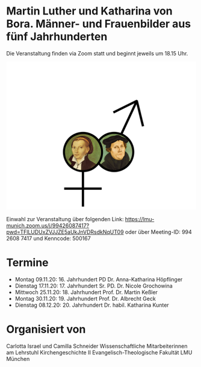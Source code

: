 # Martin Luther und Katharina von Bora. Männer- und Frauenbilder aus fünf Jahrhunderten

Die Veranstaltung finden via Zoom statt und beginnt jeweils um 18.15 Uhr.

![Luther](Luther_und_Katharina.png "Luther und Katharina")

Einwahl zur Veranstaltung über folgenden Link: https://lmu-munich.zoom.us/j/99426087417?pwd=TFlLUDUxZVJJZE5aUkJnVDRsdkNqUT09
oder über Meeting-ID:  994 2608 7417 und Kenncode:    500167


# Termine

- Montag   09.11.20:  16. Jahrhundert   PD Dr. Anna-Katharina Höpflinger
- Dienstag 17.11.20:  17. Jahrhundert   Sr. PD. Dr. Nicole Grochowina 
- Mittwoch 25.11.20:  18. Jahrhundert   Prof. Dr. Martin Keßler
- Montag   30.11.20:  19. Jahrhundert   Prof. Dr. Albrecht Geck
- Dienstag 08.12.20:  20. Jahrhundert   Dr. habil. Katharina Kunter

# Organisiert von
Carlotta Israel und Camilla Schneider
Wissenschaftliche Mitarbeiterinnen am Lehrstuhl Kirchengeschichte II
Evangelisch-Theologische Fakultät LMU München
